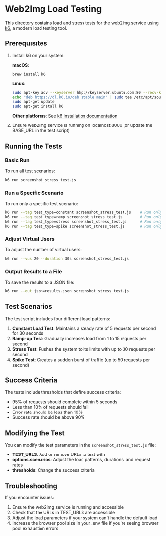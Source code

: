# Web2Img Load Testing

This directory contains load and stress tests for the web2img service using [k6](https://k6.io/), a modern load testing tool.

## Prerequisites

1. Install k6 on your system:

   **macOS**:
   ```bash
   brew install k6
   ```

   **Linux**:
   ```bash
   sudo apt-key adv --keyserver hkp://keyserver.ubuntu.com:80 --recv-keys C5AD17C747E3415A3642D57D77C6C491D6AC1D69
   echo "deb https://dl.k6.io/deb stable main" | sudo tee /etc/apt/sources.list.d/k6.list
   sudo apt-get update
   sudo apt-get install k6
   ```

   **Other platforms**: See [k6 installation documentation](https://k6.io/docs/getting-started/installation/)

2. Ensure web2img service is running on localhost:8000 (or update the BASE_URL in the test script)

## Running the Tests

### Basic Run

To run all test scenarios:

```bash
k6 run screenshot_stress_test.js
```

### Run a Specific Scenario

To run only a specific test scenario:

```bash
k6 run --tag test_type=constant screenshot_stress_test.js    # Run only constant load test
k6 run --tag test_type=ramp screenshot_stress_test.js        # Run only ramp-up test
k6 run --tag test_type=stress screenshot_stress_test.js      # Run only stress test
k6 run --tag test_type=spike screenshot_stress_test.js       # Run only spike test
```

### Adjust Virtual Users

To adjust the number of virtual users:

```bash
k6 run --vus 20 --duration 30s screenshot_stress_test.js
```

### Output Results to a File

To save the results to a JSON file:

```bash
k6 run --out json=results.json screenshot_stress_test.js
```

## Test Scenarios

The test script includes four different load patterns:

1. **Constant Load Test**: Maintains a steady rate of 5 requests per second for 30 seconds
2. **Ramp-up Test**: Gradually increases load from 1 to 15 requests per second
3. **Stress Test**: Pushes the system to its limits with up to 30 requests per second
4. **Spike Test**: Creates a sudden burst of traffic (up to 50 requests per second)

## Success Criteria

The tests include thresholds that define success criteria:

- 95% of requests should complete within 5 seconds
- Less than 10% of requests should fail
- Error rate should be less than 10%
- Success rate should be above 90%

## Modifying the Test

You can modify the test parameters in the `screenshot_stress_test.js` file:

- **TEST_URLS**: Add or remove URLs to test with
- **options.scenarios**: Adjust the load patterns, durations, and request rates
- **thresholds**: Change the success criteria

## Troubleshooting

If you encounter issues:

1. Ensure the web2img service is running and accessible
2. Check that the URLs in TEST_URLS are accessible
3. Adjust the load parameters if your system can't handle the default load
4. Increase the browser pool size in your .env file if you're seeing browser pool exhaustion errors
